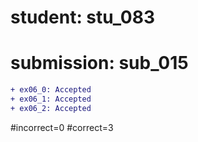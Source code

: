 # student: stu_083
# submission: sub_015

```diff
+ ex06_0: Accepted
+ ex06_1: Accepted
+ ex06_2: Accepted
```
#incorrect=0
#correct=3
